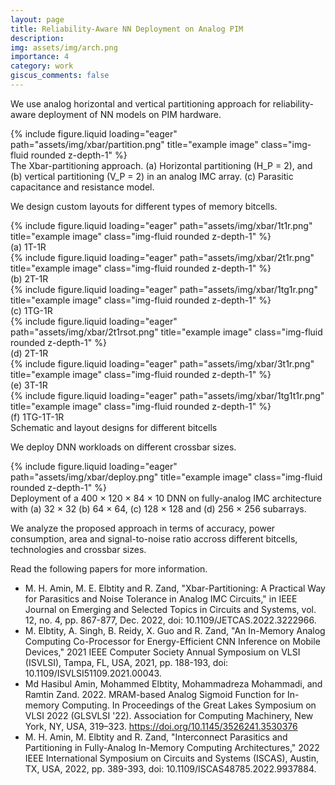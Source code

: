 ```yaml
---
layout: page
title: Reliability-Aware NN Deployment on Analog PIM
description:
img: assets/img/arch.png
importance: 4
category: work
giscus_comments: false
---
```


We use analog horizontal and vertical partitioning approach for reliability-aware deployment of NN models on PIM hardware.

<div class="row justify-content-center">
    <div class="col-sm-8 mt-3 mt-md-0">
        {% include figure.liquid loading="eager" path="assets/img/xbar/partition.png" title="example image" class="img-fluid rounded z-depth-1" %}
    </div>
</div>
<div class="caption">
    The Xbar-partitioning approach. (a) Horizontal partitioning (H_P = 2), and (b) vertical partitioning (V_P = 2) in an analog IMC array. (c) Parasitic capacitance and resistance model.
</div>

We design custom layouts for different types of memory bitcells.

<div class="row">
    <div class="col-sm mt-3 mt-md-0">
        {% include figure.liquid loading="eager" path="assets/img/xbar/1t1r.png" title="example image" class="img-fluid rounded z-depth-1" %}
        <div class="caption">
            (a) 1T-1R
        </div>
    </div>
    <div class="col-sm mt-3 mt-md-0">
        {% include figure.liquid loading="eager" path="assets/img/xbar/2t1r.png" title="example image" class="img-fluid rounded z-depth-1" %}
        <div class="caption">
            (b) 2T-1R
        </div>
    </div>
    <div class="col-sm mt-3 mt-md-0">
        {% include figure.liquid loading="eager" path="assets/img/xbar/1tg1r.png" title="example image" class="img-fluid rounded z-depth-1" %}
        <div class="caption">
            (c) 1TG-1R
        </div>
    </div>
</div>
<div class="row">
    <div class="col-sm mt-3 mt-md-0">
        {% include figure.liquid loading="eager" path="assets/img/xbar/2t1rsot.png" title="example image" class="img-fluid rounded z-depth-1" %}
        <div class="caption">
            (d) 2T-1R
        </div>
    </div>
    <div class="col-sm mt-3 mt-md-0">
        {% include figure.liquid loading="eager" path="assets/img/xbar/3t1r.png" title="example image" class="img-fluid rounded z-depth-1" %}
        <div class="caption">
            (e) 3T-1R
        </div>
    </div>
    <div class="col-sm mt-3 mt-md-0">
        {% include figure.liquid loading="eager" path="assets/img/xbar/1tg1t1r.png" title="example image" class="img-fluid rounded z-depth-1" %}
        <div class="caption">
            (f) 1TG-1T-1R
        </div>
    </div>
</div>

<div class="caption">
    Schematic and layout designs for different bitcells
</div>

We deploy DNN workloads on different crossbar sizes.
<div class="row justify-content-center">
    <div class="col-sm-8 mt-3 mt-md-0">
        {% include figure.liquid loading="eager" path="assets/img/xbar/deploy.png" title="example image" class="img-fluid rounded z-depth-1" %}
    </div>
</div>
<div class="caption">
    Deployment of a 400 × 120 × 84 × 10 DNN on fully-analog IMC architecture with (a) 32 × 32 (b) 64 × 64, (c) 128 × 128 and (d) 256 × 256 subarrays.
</div>

We analyze the proposed approach in terms of accuracy, power consumption, area and signal-to-noise ratio accross different bitcells, technologies and crossbar sizes.

Read the following papers for more information.

- M. H. Amin, M. E. Elbtity and R. Zand, "Xbar-Partitioning: A Practical Way for Parasitics and Noise Tolerance in Analog IMC Circuits," in IEEE Journal on Emerging and Selected Topics in Circuits and Systems, vol. 12, no. 4, pp. 867-877, Dec. 2022, doi: 10.1109/JETCAS.2022.3222966.
- M. Elbtity, A. Singh, B. Reidy, X. Guo and R. Zand, "An In-Memory Analog Computing Co-Processor for Energy-Efficient CNN Inference on Mobile Devices," 2021 IEEE Computer Society Annual Symposium on VLSI (ISVLSI), Tampa, FL, USA, 2021, pp. 188-193, doi: 10.1109/ISVLSI51109.2021.00043.
- Md Hasibul Amin, Mohammed Elbtity, Mohammadreza Mohammadi, and Ramtin Zand. 2022. MRAM-based Analog Sigmoid Function for In-memory Computing. In Proceedings of the Great Lakes Symposium on VLSI 2022 (GLSVLSI '22). Association for Computing Machinery, New York, NY, USA, 319–323. https://doi.org/10.1145/3526241.3530376
- M. H. Amin, M. Elbtity and R. Zand, "Interconnect Parasitics and Partitioning in Fully-Analog In-Memory Computing Architectures," 2022 IEEE International Symposium on Circuits and Systems (ISCAS), Austin, TX, USA, 2022, pp. 389-393, doi: 10.1109/ISCAS48785.2022.9937884.

